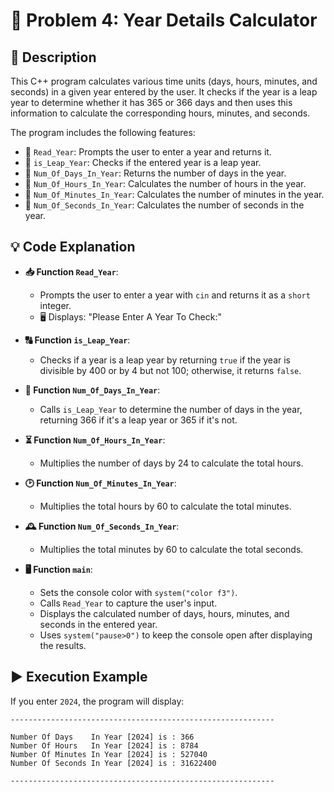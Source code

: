 # 🔢 Problem 4: Year Details Calculator

## 📝 Description
This C++ program calculates various time units (days, hours, minutes, and seconds) in a given year entered by the user. It checks if the year is a leap year to determine whether it has 365 or 366 days and then uses this information to calculate the corresponding hours, minutes, and seconds.

The program includes the following features:
- 🔹 `Read_Year`: Prompts the user to enter a year and returns it.
- 🔹 `is_Leap_Year`: Checks if the entered year is a leap year.
- 🔹 `Num_Of_Days_In_Year`: Returns the number of days in the year.
- 🔹 `Num_Of_Hours_In_Year`: Calculates the number of hours in the year.
- 🔹 `Num_Of_Minutes_In_Year`: Calculates the number of minutes in the year.
- 🔹 `Num_Of_Seconds_In_Year`: Calculates the number of seconds in the year.

## 💡 Code Explanation

- **📥 Function `Read_Year`**:
  - Prompts the user to enter a year with `cin` and returns it as a `short` integer.
  - 🖥️ Displays: "Please Enter A Year To Check:"

- **🔠 Function `is_Leap_Year`**:
  - Checks if a year is a leap year by returning `true` if the year is divisible by 400 or by 4 but not 100; otherwise, it returns `false`.

- **🔢 Function `Num_Of_Days_In_Year`**:
  - Calls `is_Leap_Year` to determine the number of days in the year, returning 366 if it's a leap year or 365 if it's not.

- **⏳ Function `Num_Of_Hours_In_Year`**:
  - Multiplies the number of days by 24 to calculate the total hours.

- **🕑 Function `Num_Of_Minutes_In_Year`**:
  - Multiplies the total hours by 60 to calculate the total minutes.

- **🕰️ Function `Num_Of_Seconds_In_Year`**:
  - Multiplies the total minutes by 60 to calculate the total seconds.

- **🖥️ Function `main`**:
  - Sets the console color with `system("color f3")`.
  - Calls `Read_Year` to capture the user's input.
  - Displays the calculated number of days, hours, minutes, and seconds in the entered year.
  - Uses `system("pause>0")` to keep the console open after displaying the results.

## ▶️ Execution Example
If you enter `2024`, the program will display:
```plaintext
-----------------------------------------------------------

Number Of Days    In Year [2024] is : 366
Number Of Hours   In Year [2024] is : 8784
Number Of Minutes In Year [2024] is : 527040
Number Of Seconds In Year [2024] is : 31622400

-----------------------------------------------------------
